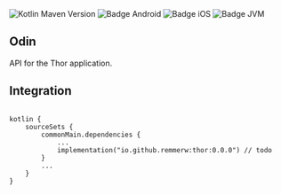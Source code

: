 <div>
    <div>
        <img src="https://img.shields.io/maven-central/v/io.github.remmerw/thor" alt="Kotlin Maven Version" />
        <img src="https://img.shields.io/badge/Platform-Android-brightgreen.svg?logo=android" alt="Badge Android" />
        <img src="https://img.shields.io/badge/Platform-iOS%20%2F%20macOS-lightgrey.svg?logo=apple" alt="Badge iOS" />
        <img src="https://img.shields.io/badge/Platform-JVM-8A2BE2.svg?logo=openjdk" alt="Badge JVM" />
    </div>
</div>

## Odin
API for the Thor application.

## Integration

```
    
kotlin {
    sourceSets {
        commonMain.dependencies {
            ...
            implementation("io.github.remmerw:thor:0.0.0") // todo
        }
        ...
    }
}
